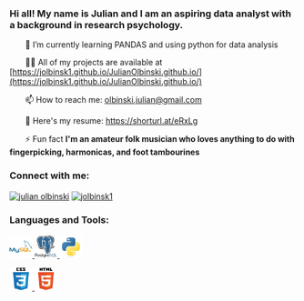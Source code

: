 <h3 align="left">Hi all! My name is Julian and I am an aspiring data analyst with a background in research psychology.</h3>

<p>
&nbsp;&nbsp;&nbsp;&nbsp;&nbsp;&nbsp; 🌱 I’m currently learning PANDAS and using python for data analysis

&nbsp;&nbsp;&nbsp;&nbsp;&nbsp;&nbsp; 👨‍💻 All of my projects are available at [https://jolbinsk1.github.io/JulianOlbinski.github.io/](https://jolbinsk1.github.io/JulianOlbinski.github.io/)

&nbsp;&nbsp;&nbsp;&nbsp;&nbsp;&nbsp; 📫 How to reach me: olbinski.julian@gmail.com

&nbsp;&nbsp;&nbsp;&nbsp;&nbsp;&nbsp; 📄 Here's my resume: https://shorturl.at/eRxLg

&nbsp;&nbsp;&nbsp;&nbsp;&nbsp;&nbsp; ⚡ Fun fact **I'm an amateur folk musician who loves anything to do with fingerpicking, harmonicas, and foot tambourines**
</p>

<h3 align="left">Connect with me:</h3>
<p align="left">
<a href="https://linkedin.com/in/julian olbinski" target="blank"><img align="center" src="https://raw.githubusercontent.com/rahuldkjain/github-profile-readme-generator/master/src/images/icons/Social/linked-in-alt.svg" alt="julian olbinski" height="30" width="40" /></a>
<a href="https://www.kaggle.com/julianolbinski" target="blank"><img align="center" src="https://raw.githubusercontent.com/rahuldkjain/github-profile-readme-generator/master/src/images/icons/Social/kaggle.svg" alt="jolbinsk1" height="30" width="40" /></a>
</p>

<h3 align="left">Languages and Tools:</h3>
<p align="left"> 
  <a href="https://www.mysql.com/" target="_blank" rel="noreferrer"> <img src="https://raw.githubusercontent.com/devicons/devicon/master/icons/mysql/mysql-original-wordmark.svg" alt="mysql" width="40" height="40"/> </a> 
  <a href="https://www.postgresql.org" target="_blank" rel="noreferrer"> <img src="https://raw.githubusercontent.com/devicons/devicon/master/icons/postgresql/postgresql-original-wordmark.svg" alt="postgresql" width="40" height="40"/> </a> 
  <a href="https://www.python.org" target="_blank" rel="noreferrer"> <img src="https://raw.githubusercontent.com/devicons/devicon/master/icons/python/python-original.svg" alt="python" width="40" height="40"/> </a> </p>
   <a href="https://www.w3schools.com/css/" target="_blank" rel="noreferrer"> <img src="https://raw.githubusercontent.com/devicons/devicon/master/icons/css3/css3-original-wordmark.svg" alt="css3" width="40" height="40"/> </a> 
  <a href="https://www.w3.org/html/" target="_blank" rel="noreferrer"> <img src="https://raw.githubusercontent.com/devicons/devicon/master/icons/html5/html5-original-wordmark.svg" alt="html5" width="40" height="40"/> </a> 
